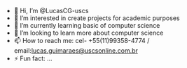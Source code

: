 - 👋 Hi, I’m @LucasCG-uscs
- 👀 I’m interested in create projects for academic purposes 
- 🌱 I’m currently learning basic of computer science
- 💞️ I’m looking to learn more about computer science
- 📫 How to reach me: cel- +55(11)99358-4774 / email:lucas.guimaraes@uscsonline.com.br
- ⚡ Fun fact: ...

<!---
LucasCG-uscs/LucasCG-uscs is a ✨ special ✨ repository because its `README.md` (this file) appears on your GitHub profile.
You can click the Preview link to take a look at your changes.
--->

